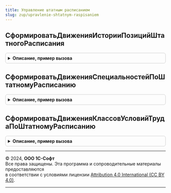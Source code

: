 ```yaml
---
title: Управление штатным расписанием
slug: zup/upravlenie-shtatnym-raspisaniem
---
```



## СформироватьДвиженияИсторииПозицийШтатногоРасписания
<details style="margin: 1em 0; padding: 0.5em; border: 1px solid #ccc; border-radius: 6px;">

<summary style="font-weight: bold; cursor: pointer;">Описание, пример вызова</summary>

```bsl

// Заполняет наборы записей регистров ИсторииИспользованияШтатногоРасписания,
// ИсторияНачисленийПоШтатномуРасписанию, ИсторияПоказателейПоШтатномуРасписанию
// по регистратору.
//
// Параметры:
//			Регистратор - ДокументОбъект
//			ДанныеПозиций - Структура, содержащая ключи с именами регистров и
//					выборками из запросов содержащих движения.
//
Процедура СформироватьДвиженияИсторииПозицийШтатногоРасписания(Регистратор, ДанныеПозиций) Экспорт
```

Пример вызова
```bsl
УправлениеШтатнымРасписанием.СформироватьДвиженияИсторииПозицийШтатногоРасписания(Регистратор, ДанныеПозиций) 
```
</details>

## СформироватьДвиженияСпециальностейПоШтатномуРасписанию
<details style="margin: 1em 0; padding: 0.5em; border: 1px solid #ccc; border-radius: 6px;">

<summary style="font-weight: bold; cursor: pointer;">Описание, пример вызова</summary>

```bsl

// Заполняет движения видами специальностей по штатному расписанию
//		ИсторияСпециальностейПоШтатномуРасписанию.
//
// Параметры:
//	Движения - коллекция движений, в которой необходимо заполнить движения.
//	ДатаСобытия			- дата, на которые будут сделаны движения.
//	Специальности - таблица значений с полями:
//		ДатаСобытия
//		ПозицияШтатногоРасписания
//		Специальность
//
Процедура СформироватьДвиженияСпециальностейПоШтатномуРасписанию(Движения, ДатаСобытия, Специальности) Экспорт
```

Пример вызова
```bsl
УправлениеШтатнымРасписанием.СформироватьДвиженияСпециальностейПоШтатномуРасписанию(Движения, ДатаСобытия, Специальности) 
```
</details>

## СформироватьДвиженияКлассовУсловийТрудаПоШтатномуРасписанию
<details style="margin: 1em 0; padding: 0.5em; border: 1px solid #ccc; border-radius: 6px;">

<summary style="font-weight: bold; cursor: pointer;">Описание, пример вызова</summary>

```bsl

// Заполняет набор записей регистра КлассыУсловийТрудаПоДолжностям по регистратору.
//
// Параметры:
//			Организация
//			ДатаВступленияВСилу - дата, на которую будут сделаны движения.
//			Регистратор - ДокументОбъект
//			Позиции - таблица значений
//
Процедура СформироватьДвиженияКлассовУсловийТрудаПоШтатномуРасписанию(Организация, ДатаВступленияВСилу, Регистратор, Позиции) Экспорт
```

Пример вызова
```bsl
УправлениеШтатнымРасписанием.СформироватьДвиженияКлассовУсловийТрудаПоШтатномуРасписанию(Организация, ДатаВступленияВСилу, Регистратор, Позиции) 
```
</details>

---

© 2024, **ООО 1С-Софт**  
Все права защищены. Эта программа и сопроводительные материалы предоставляются  
в соответствии с условиями лицензии [Attribution 4.0 International (CC BY 4.0)](https://creativecommons.org/licenses/by/4.0/legalcode).

---
